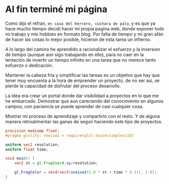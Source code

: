 # Al fin terminé mi página

Como dijo el refran, `en casa del herrero, cuchara de palo`, y es que ya hace mucho tiempo decidí hacer mi propia pagina web, donde exponer todo mi trabajo y mis hobbies en formato blog. Por falta de tiempo y mi gran afán de hacer las cosas lo mejor posible, hicieron de esta tarea un infierno.

A lo largo del camino he aprendido a racionalizar el esfuerzo y la inversion de tiempo (aunque aún sigo trabajando en ello), para no caer en la tentación de invertir un tiempo infinito en una tarea que no merece tanto esfuerzo o dedicación. 

Mantener la cabeza fria y simplificar las tareas es un objetivo que hay que tener muy encuenta a la hora de emprender un proyecto, de no ser asi, se pierde la capacidad de disfrutar del proceso desarrollo.


La idea era crear un portal donde dar visibilidad a proyectos en lo que me he embarcado. Demostrar que aun careciendo del conocimiento en algunos campos, con paciencia se puede aprender de casi cualquier cosa. 

Mostrar mi proceso de aprendizaje y compartirlo con el resto.  Y de alguna manera retroalimentar las ganas de seguir haciendo este tipo de proyectos.



```glsl
precision mediump float;
#pragma glslify: snoise2 = require(glsl-noise/simplex/2d) 

uniform vec2 resolution;
uniform float time;

void main() {
	vec2 st = gl_FragCoord.xy/resolution;

	gl_FragColor = vec4(vec3(snoise2(5.0 * st + time * 0.1)), 1.0);
}
```
